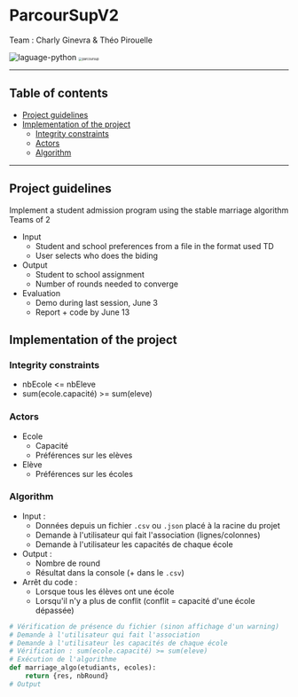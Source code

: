 # ParcourSupV2

Team : Charly Ginevra & Théo Pirouelle

<img src="https://img.shields.io/badge/laguage-python-blue" alt="laguage-python" />

<img src="https://upload.wikimedia.org/wikipedia/fr/thumb/d/dc/Logo_parcoursup.svg/langfr-250px-Logo_parcoursup.svg.png" alt="parcoursup" style="zoom:40%;" />

---

## Table of contents

- [Project guidelines](#project-guidelines)
- [Implementation of the project](#implementation-of-the-project)
  - [Integrity constraints](#integrity-constraints)
  - [Actors](#actors)
  - [Algorithm](#algorithm)

---

## Project guidelines
Implement a student admission program using the stable marriage algorithm
Teams of 2

- Input
  - Student and school preferences from a file in the format used TD
  - User selects who does the biding
- Output
  - Student to school assignment
  - Number of rounds needed to converge
- Evaluation
  - Demo during last session, June 3
  - Report + code by June 13



## Implementation of the project

### Integrity constraints

- nbEcole <= nbEleve
- sum(ecole.capacité) >= sum(eleve)

### Actors

- Ecole
  - Capacité
  - Préférences sur les elèves
- Elève
  - Préférences sur les écoles

### Algorithm

- Input :
  - Données depuis un fichier `.csv` ou `.json` placé à la racine du projet
  - Demande à l'utilisateur qui fait l'association (lignes/colonnes)
  - Demande à l'utilisateur les capacités de chaque école
- Output :
  - Nombre de round
  - Résultat dans la console (+ dans le `.csv`)
- Arrêt du code :
  - Lorsque tous les élèves ont une école
  - Lorsqu'il n'y a plus de conflit (conflit = capacité d'une école dépassée)

```python
# Vérification de présence du fichier (sinon affichage d'un warning)
# Demande à l'utilisateur qui fait l'association
# Demande à l'utilisateur les capacités de chaque école
# Vérification : sum(ecole.capacité) >= sum(eleve)
# Exécution de l'algorithme
def marriage_algo(etudiants, ecoles):
    return {res, nbRound}
# Output
```

